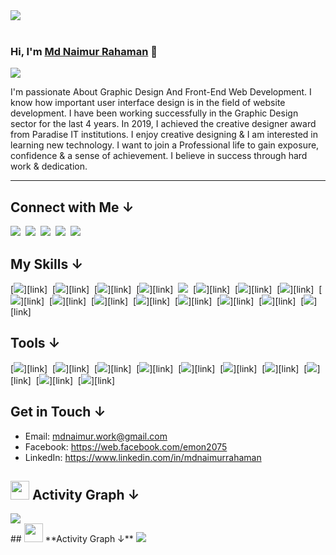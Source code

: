 <img src="https://i.ibb.co/0Dx0WYv/Github-cover.jpg"/>
<br/>
<br/>


### **Hi, I'm [Md Naimur Rahaman][facebook]** :wave:

<!-- ## **I'm a Junior Full Stack Software Engineer** -->

<a href="https://github.com/mdnaimurrahaman">
  <img src="https://readme-typing-svg.herokuapp.com?font=Consolas&size=30&duration=3000&color=FFFFFF&vCenter=true&width=500&height=80&lines=I+am+a+Programmer;I+am+a+Professional+ graphic+designe;"/>
</a>

<p>I'm passionate About Graphic Design And Front-End Web Development. I know how important user interface design is in the field of website development.
I have been working successfully in the Graphic Design sector for the last 4 years. In 2019, I achieved the creative designer award from Paradise IT institutions. I enjoy creative designing & I am interested in learning new technology. I want to join a Professional life to gain exposure, confidence & a sense of
achievement. I believe in success through hard work &
dedication.</p>
<hr/>

## **Connect with Me &#8595;**

[<img src="https://img.shields.io/badge/Facebook-1877F2?style=for-the-badge&logo=facebook&logoColor=white" />][facebook]&nbsp;
[<img src="https://img.shields.io/badge/LinkedIn-0077B5?style=for-the-badge&logo=linkedin&logoColor=white" />][linkedin]&nbsp;
[<img src="https://img.shields.io/badge/GitHub-100000?style=for-the-badge&logo=github&logoColor=white" />][github]&nbsp;
[<img src="https://img.shields.io/badge/Dribbble-1e010b?style=for-the-badge&logo=dribbble&logoColor=f9397c" />][dribbble]&nbsp;
[<img src="https://img.shields.io/badge/Fiverr-0ad806?style=for-the-badge&logo=fiverr&logoColor=white" />][fiverr]&nbsp;



## **My Skills &#8595;**

[<img src="https://img.shields.io/badge/html5%20-%23e34f26.svg?&style=for-the-badge&logo=html5&logoColor=white" />][link]&nbsp;
[<img src="https://img.shields.io/badge/css3%20-%231572B6.svg?&style=for-the-badge&logo=css3&logoColor=white" />][link]&nbsp;
[<img src="https://img.shields.io/badge/Tailwind_CSS-38B2AC?style=for-the-badge&logo=tailwind-css&logoColor=white"/>][link]&nbsp;
[<img src="https://img.shields.io/badge/Bootstrap-563D7C?style=for-the-badge&logo=bootstrap&logoColor=white" />][link]&nbsp;
[<img src="https://img.shields.io/badge/javascript%20-%23F7DF1E.svg?&style=for-the-badge&logo=javascript&logoColor=white" />][github]&nbsp;
[<img src="https://img.shields.io/badge/TypeScript-007ACC?style=for-the-badge&logo=typescript&logoColor=white" />][link]&nbsp;
[<img src="https://img.shields.io/badge/React-20232A?style=for-the-badge&logo=react&logoColor=61DAFB" />][link]&nbsp;
[<img src="https://img.shields.io/badge/Redux-593D88?style=for-the-badge&logo=redux&logoColor=white" />][link]&nbsp;
[<img src="https://img.shields.io/badge/Firebase-0396de?style=for-the-badge&logo=firebase&logoColor=yellow" />][link]&nbsp;
[<img src="https://img.shields.io/badge/Material--UI-0081CB?style=for-the-badge&logo=material-ui&logoColor=white" />][link]&nbsp;
[<img src="https://img.shields.io/badge/Node-43853D?style=for-the-badge&logo=node.js&logoColor=white" />][link]&nbsp;
[<img src="https://img.shields.io/badge/Express-43853D?style=for-the-badge&logo=express&logoColor=white" />][link]&nbsp;
[<img src="https://img.shields.io/badge/MongoDB-4EA94B?style=for-the-badge&logo=mongodb&logoColor=white" />][link]&nbsp;
[<img src="https://img.shields.io/badge/UI%20UX-4db5ff?style=for-the-badge&logo=&logoColor=4db5ff" />][link]&nbsp;
[<img src="https://img.shields.io/badge/Logo%20Design-5b5a5a?style=for-the-badge&logo=&logoColor=4db5ff" />][link]&nbsp;
[<img src="https://img.shields.io/badge/Brand%20Design-ff6b4e?style=for-the-badge&logo=&logoColor=4db5ff" />][link]&nbsp;
<br/>

## **Tools &#8595;**

[<img src="https://img.shields.io/badge/Git-e94e31?style=for-the-badge&logo=git&logoColor=white" />][link]&nbsp;
[<img src="https://img.shields.io/badge/VS CODE-007ACC?style=for-the-badge&logo=visual%20studio%20code&logoColor=white" />][link]&nbsp;
[<img src="https://img.shields.io/badge/Netlify-00C7B7?style=for-the-badge&logo=netlify&logoColor=white" />][link]&nbsp;
[<img src="https://img.shields.io/badge/Heroku-430098?style=for-the-badge&logo=heroku&logoColor=white" />][link]&nbsp;
[<img src="https://img.shields.io/badge/Webpack-1b74ba?style=for-the-badge&logo=webpack&logoColor=white" />][link]&nbsp;
[<img src="https://img.shields.io/badge/Illustrator-470000?style=for-the-badge&logo=adobe%20illustrator&logoColor=#310000" />][link]&nbsp;
[<img src="https://img.shields.io/badge/Photoshop-001d34?style=for-the-badge&logo=adobe%20photoshop&logoColor=#310000" />][link]&nbsp;
[<img src="https://img.shields.io/badge/Indesign-7c001f?style=for-the-badge&logo=adobe%20indesign&logoColor=#310000" />][link]&nbsp;
[<img src="https://img.shields.io/badge/Figma-white?style=for-the-badge&logo=figma&logoColor=9d56f7" />][link]&nbsp;
[<img src="https://img.shields.io/badge/Adobe%20XD-450135?style=for-the-badge&logo=adobe%20xd&logoColor=f75eee" />][link]&nbsp;
<br/>

## **Get in Touch &#8595;**

- Email: mdnaimur.work@gmail.com
- Facebook: https://web.facebook.com/emon2075
- LinkedIn: https://www.linkedin.com/in/mdnaimurrahaman
  <br/>

## <img src="https://media.giphy.com/media/iY8CRBdQXODJSCERIr/giphy.gif" width="30px" height="30px"> **Activity Graph &#8595;**
 <a href="https://github.com/mdnaimurrahaman">
  <img src="https://activity-graph.herokuapp.com/graph?username=mdnaimurrahaman&theme=react-dark" />
 </a>
 <br/>
## <img src="https://media.giphy.com/media/iY8CRBdQXODJSCERIr/giphy.gif" width="30px" height="30px"> **Activity Graph &#8595;**
 <a href="https://github.com/mdnaimurrahaman">
  <img src="https://activity-graph.herokuapp.com/graph?username=mdnaimurrahaman&theme=react-dark" />
 </a>
 <br/>

[facebook]: https://web.facebook.com/emon2075 'Facebook'
[dribbble]: https://dribbble.com/impressdesignry 'Dribbble'
[linkedin]: https://www.linkedin.com/in/mdnaimurrahaman 'LinkedIn'
[github]: https://github.com/mdnaimurrahaman 'Github'
[fiverr]: https://www.fiverr.com/mdnaimur_202 'Fiverr'

